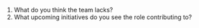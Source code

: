 
1. What do you think the team lacks?
2. What upcoming initiatives do you see the role contributing to? 